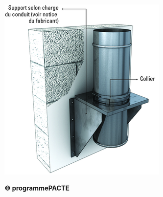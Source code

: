 ![](<images/Appareil de chauffage divisé à bûches - Départ et support du conduit de fumée - 26/_page_0_Figure_0.jpeg>)

## © programmePACTE